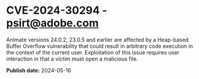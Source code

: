 # CVE-2024-30294 - psirt@adobe.com

Animate versions 24.0.2, 23.0.5 and earlier are affected by a Heap-based Buffer Overflow vulnerability that could result in arbitrary code execution in the context of the current user. Exploitation of this issue requires user interaction in that a victim must open a malicious file.

**Publish date:** 2024-05-16
